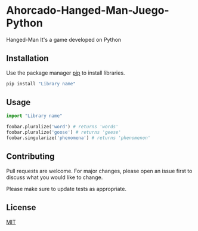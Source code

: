 # Ahorcado-Hanged-Man-Juego-Python

Hanged-Man It's a game developed on Python

## Installation

Use the package manager [pip](https://pip.pypa.io/en/stable/) to install libraries.

```bash
pip install "Library name"
```

## Usage

```python
import "Library name"

foobar.pluralize('word') # returns 'words'
foobar.pluralize('goose') # returns 'geese'
foobar.singularize('phenomena') # returns 'phenomenon'
```

## Contributing
Pull requests are welcome. For major changes, please open an issue first to discuss what you would like to change.

Please make sure to update tests as appropriate.

## License
[MIT](https://choosealicense.com/licenses/mit/)
